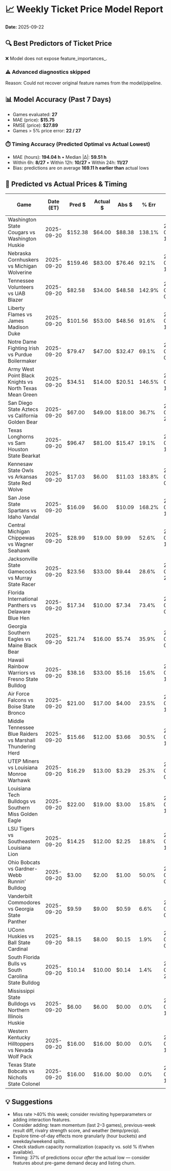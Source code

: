 # 📈 Weekly Ticket Price Model Report
**Date:** 2025-09-22

## 🔍 Best Predictors of Ticket Price

❌ Model does not expose feature_importances_.

### ⚠️ Advanced diagnostics skipped
Reason: Could not recover original feature names from the model/pipeline.

## 📊 Model Accuracy (Past 7 Days)

- Games evaluated: **27**
- MAE (price): **$15.75**
- RMSE (price): **$27.89**
- Games > 5% price error: **22 / 27**

### ⏱️ Timing Accuracy (Predicted Optimal vs Actual Lowest)
- MAE (hours): **194.04 h**  •  Median |Δ|: **59.51 h**
- Within 6h: **8/27**  •  Within 12h: **10/27**  •  Within 24h: **11/27**
- Bias: predictions are on average **169.11 h earlier than** actual lows

## 🎯 Predicted vs Actual Prices & Timing

| Game | Date (ET) | Pred $ | Actual $ | Abs $ | % Err | Pred Opt (ET) | Actual Low (ET) | Abs Δ (h) |
|------|--------------------|--------|----------|-------|-------|----------------------|-------------------------|-----------|
| Washington State Cougars vs Washington Huskie | 2025-09-20 | $152.38 | $64.00 | $88.38 | 138.1% | 2025-09-14 14:00 | 2025-09-19 18:00 | 124.00 |
| Nebraska Cornhuskers vs Michigan Wolverine | 2025-09-20 | $159.46 | $83.00 | $76.46 | 92.1% | 2025-08-31 12:00 | 2025-09-19 18:00 | 462.00 |
| Tennessee Volunteers vs UAB Blazer | 2025-09-20 | $82.58 | $34.00 | $48.58 | 142.9% | 2025-09-20 07:00 | 2025-09-20 06:00 | 1.00 |
| Liberty Flames vs James Madison Duke | 2025-09-20 | $101.56 | $53.00 | $48.56 | 91.6% | 2025-08-27 16:00 | 2025-09-20 12:00 | 572.00 |
| Notre Dame Fighting Irish vs Purdue Boilermaker | 2025-09-20 | $79.47 | $47.00 | $32.47 | 69.1% | 2025-09-20 09:00 | 2025-09-20 12:00 | 3.00 |
| Army West Point Black Knights vs North Texas Mean Green | 2025-09-20 | $34.51 | $14.00 | $20.51 | 146.5% | 2025-09-20 10:00 | 2025-09-20 06:00 | 4.00 |
| San Diego State Aztecs vs California Golden Bear | 2025-09-20 | $67.00 | $49.00 | $18.00 | 36.7% | 2025-08-28 21:00 | 2025-09-18 18:00 | 501.00 |
| Texas Longhorns vs Sam Houston State Bearkat | 2025-09-20 | $96.47 | $81.00 | $15.47 | 19.1% | 2025-08-30 19:00 | 2025-09-18 00:00 | 437.00 |
| Kennesaw State Owls vs Arkansas State Red Wolve | 2025-09-20 | $17.03 | $6.00 | $11.03 | 183.8% | 2025-09-08 00:00 | 2025-09-19 18:00 | 282.00 |
| San Jose State Spartans vs Idaho Vandal | 2025-09-20 | $16.09 | $6.00 | $10.09 | 168.2% | 2025-09-20 11:00 | 2025-09-19 18:00 | 17.00 |
| Central Michigan Chippewas vs Wagner Seahawk | 2025-09-20 | $28.99 | $19.00 | $9.99 | 52.6% | 2025-08-29 11:00 | 2025-09-20 12:00 | 529.00 |
| Jacksonville State Gamecocks vs Murray State Racer | 2025-09-20 | $23.56 | $33.00 | $9.44 | 28.6% | 2025-09-15 23:00 | 2025-09-09 18:00 | 149.00 |
| Florida International Panthers vs Delaware Blue Hen | 2025-09-20 | $17.34 | $10.00 | $7.34 | 73.4% | 2025-08-22 03:00 | 2025-09-20 12:00 | 705.00 |
| Georgia Southern Eagles vs Maine Black Bear | 2025-09-20 | $21.74 | $16.00 | $5.74 | 35.9% | 2025-08-22 03:00 | 2025-09-20 18:00 | 711.00 |
| Hawaii Rainbow Warriors vs Fresno State Bulldog | 2025-09-20 | $38.16 | $33.00 | $5.16 | 15.6% | 2025-09-20 17:00 | 2025-09-15 16:30 | 120.49 |
| Air Force Falcons vs Boise State Bronco | 2025-09-20 | $21.00 | $17.00 | $4.00 | 23.5% | 2025-09-03 18:00 | 2025-09-17 12:00 | 330.00 |
| Middle Tennessee Blue Raiders vs Marshall Thundering Herd | 2025-09-20 | $15.66 | $12.00 | $3.66 | 30.5% | 2025-09-18 16:00 | 2025-09-19 18:00 | 26.00 |
| UTEP Miners vs Louisiana Monroe Warhawk | 2025-09-20 | $16.29 | $13.00 | $3.29 | 25.3% | 2025-09-12 08:00 | 2025-09-18 18:00 | 154.00 |
| Louisiana Tech Bulldogs vs Southern Miss Golden Eagle | 2025-09-20 | $22.00 | $19.00 | $3.00 | 15.8% | 2025-09-20 15:00 | 2025-09-20 06:00 | 9.00 |
| LSU Tigers vs Southeastern Louisiana Lion | 2025-09-20 | $14.25 | $12.00 | $2.25 | 18.8% | 2025-08-29 14:00 | 2025-08-29 12:00 | 2.00 |
| Ohio Bobcats vs Gardner-Webb Runnin' Bulldog | 2025-09-20 | $3.00 | $2.00 | $1.00 | 50.0% | 2025-09-13 05:00 | 2025-09-15 16:30 | 59.51 |
| Vanderbilt Commodores vs Georgia State Panther | 2025-09-20 | $9.59 | $9.00 | $0.59 | 6.6% | 2025-09-10 00:00 | 2025-09-10 00:00 | 0.00 |
| UConn Huskies vs Ball State Cardinal | 2025-09-20 | $8.15 | $8.00 | $0.15 | 1.9% | 2025-08-29 03:00 | 2025-08-29 00:00 | 3.00 |
| South Florida Bulls vs South Carolina State Bulldog | 2025-09-20 | $10.14 | $10.00 | $0.14 | 1.4% | 2025-08-27 23:00 | 2025-08-28 06:00 | 7.00 |
| Mississippi State Bulldogs vs Northern Illinois Huskie | 2025-09-20 | $6.00 | $6.00 | $0.00 | 0.0% | 2025-09-02 14:00 | 2025-09-01 12:00 | 26.00 |
| Western Kentucky Hilltoppers vs Nevada Wolf Pack | 2025-09-20 | $16.00 | $16.00 | $0.00 | 0.0% | 2025-09-20 17:00 | 2025-09-20 12:00 | 5.00 |
| Texas State Bobcats vs Nicholls State Colonel | 2025-09-20 | $16.00 | $16.00 | $0.00 | 0.0% | 2025-09-07 18:00 | 2025-09-07 18:00 | 0.00 |

## 💡 Suggestions
- Miss rate >40% this week; consider revisiting hyperparameters or adding interaction features.
- Consider adding: team momentum (last 2–3 games), previous-week result diff, rivalry strength score, and weather (temp/precip).
- Explore time-of-day effects more granularly (hour buckets) and weekday/weekend splits.
- Check stadium capacity normalization (capacity vs. sold % if/when available).
- Timing: 37% of predictions occur *after* the actual low — consider features about pre-game demand decay and listing churn.